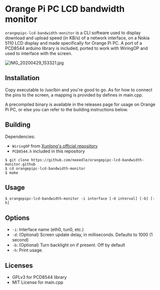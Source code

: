 # Orange Pi PC LCD bandwidth monitor

`orangepipc-lcd-bandwidth-monitor` is a CLI software used to display download and upload speed (in KB/s) of a network interface, on a Nokia 5110 LCD display and made specifically for Orange Pi PC. A port of a PCD8544 arduino library is included, ported to work with WiringOP and used to interface with the screen.

![IMG_20200429_153321.jpg](IMG_20200429_153321.jpg)

## Installation

Copy executable to /usr/bin and you're good to go. As for how to connect the pins to the screen, a mapping is provided by defines in main.cpp.

A precompiled binary is available in the releases page for usage on Orange Pi PC, or else you can refer to the building instructions below.


## Building

Dependencies: 

* `WiringOP` from [Xunlong's official repository](https://github.com/orangepi-xunlong/wiringOP)
* `PCD8544.h` included in this repository

```
$ git clone https://github.com/neeedle/orangepipc-lcd-bandwidth-monitor.github
$ cd orangepipc-lcd-bandwidth-monitor
$ make
```

## Usage

```$ orangepipc-lcd-bandwidth-monitor -i interface [-d interval] [-b] [-h]```

## Options

- `-i`: Interface name (eth0, tun0, etc.)
- `-d`: (Optional) Screen update delay, in milliseconds. Defaults to 1000 (1 second)
- `-b`: (Optional) Turn backlight on if present. Off by default
- `-h`: Print usage.

## Licenses

* GPLv3 for PCD8544 library
* MIT License for main.cpp

